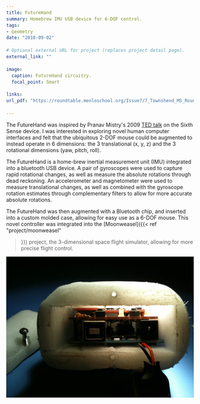 ```yaml
---
title: FutureHand
summary: Homebrew IMU USB device for 6-DOF control.
tags:
- Geometry
date: "2010-09-02"

# Optional external URL for project (replaces project detail page).
external_link: ""

image:
  caption: FutureHand circuitry.
  focal_point: Smart

links:
url_pdf: "https://roundtable.menloschool.org/Issue7/7_Townshend_MS_Roundtable7_Fall_2010.pdf"

---
```


The FutureHand was inspired by Pranav Mistry's 2009 [TED
talk](https://www.youtube.com/watch?v=YrtANPtnhyg) on the Sixth Sense device.
I was interested in exploring novel human computer interfaces and felt that the
ubiquitous 2-DOF mouse could be augmented to instead operate in 6 dimensions:
the 3 translational (x, y, z) and the 3 rotational dimensions (yaw, pitch,
roll).

The FutureHand is a home-brew inertial measurement unit (IMU) integrated into a
bluetooth USB device. A pair of gyroscopes were used to capture rapid rotational
changes, as well as measure the absolute rotations through dead reckoning. An
accelerometer and magnetometer were used to measure translational changes, as
well as combined with the gyroscope rotation estimates through complementary
filters to allow for more accurate absolute rotations.  

The FutureHand was then augmented with a Bluetooth chip, and inserted into a
custom molded case, allowing for easy use as a 6-DOF mouse. This novel
controller was integrated into the [Moonweasel]({{< ref "project/moonweasel"
>}}) project, the 3-dimensional space flight simulator, allowing for more
precise flight control.

![futurehand casing](casing.jpg)
